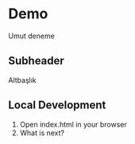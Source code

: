 # Demo

Umut deneme

## Subheader

Altbaşlık

## Local Development
1. Open index.html in your browser
2. What is next?